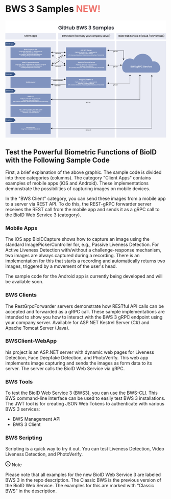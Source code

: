 # BWS 3 Samples <span style="color:#ee726b">NEW!</span>

![BWS 3 Samples Overview](https://github.com/BioID-GmbH/.github/blob/main/images/BWS3-Samples.png)

## Test the Powerful Biometric Functions of BioID with the Following Sample Code

<p>
First, a brief explanation of the above graphic. The sample code is divided into three categories (columns). The category "Client Apps" contains examples of mobile apps (iOS and Android). 
These implementations demonstrate the possibilities of capturing images on mobile devices.

In the "BWS Client" category, you can send these images from a mobile app to a server via REST API. To do this, the REST-gRPC forwarder server receives the REST call from the mobile app and sends it as a gRPC call to the BioID Web Service 3 (category).

### Mobile Apps
The iOS app BioIDCapture shows how to capture an image using the standard ImagePickerController for, e.g., Passive Liveness Detection. 
For Active Liveness Detection with/without a challenge-response mechanism, two images are always captured during a recording. 
There is an implementation for this that starts a recording and automatically returns two images, triggered by a movement of the user's head.

The sample code for the Android app is currently being developed and will be available soon.

### BWS Clients
The RestGrpcForwarder servers demonstrate how RESTful API calls can be accepted and forwarded as a gRPC call. These sample implementations are 
intended to show you how to interact with the BWS 3 gRPC endpoint using your company server. Available for ASP.NET Kestrel Server (C#) and Apache Tomcat Server (Java).

### BWSClient-WebApp 
his project is an ASP.NET server with dynamic web pages for Liveness Detection, Face Deepfake Detection, and PhotoVerify. This web app implements image capturing and sends the images as form data to its server. 
The server calls the BioID Web Service via gRPC.

### BWS Tools
To test the BioID Web Service 3 (BWS3), you can use the BWS-CLI. This BWS command-line interface can be used to easily test BWS 3 installations. 
The JWT tool is for creating JSON Web Tokens to authenticate with various BWS 3 services:
<ul>
<li>BWS Management API</li>
<li>BWS 3 Client</li>
</ul>

### BWS Scripting
Scripting is a quick way to try it out. You can test Liveness Detection, Video Liveness Detection, and PhotoVerify.


<div class="markdown-alert markdown-alert-note">
<p class="markdown-alert-title">
<svg class="octicon octicon-info mr-2" viewBox="0 0 16 16" version="1.1" width="16" height="16" aria-hidden="true"><path d="M0 8a8 8 0 1 1 16 0A8 8 0 0 1 0 8Zm8-6.5a6.5 6.5 0 1 0 0 13 6.5 6.5 0 0 0 0-13ZM6.5 7.75A.75.75 0 0 1 7.25 7h1a.75.75 0 0 1 .75.75v2.75h.25a.75.75 0 0 1 0 1.5h-2a.75.75 0 0 1 0-1.5h.25v-2h-.25a.75.75 0 0 1-.75-.75ZM8 6a1 1 0 1 1 0-2 1 1 0 0 1 0 2Z"></path></svg> Note</p>
<p>
Please note that all examples for the new BioID Web Service 3 are labeled BWS 3 in the repo description. 
The Classic BWS is the previous version of the BioID Web Service. The examples for this are marked with “Classic BWS” in the description. 
</p>
</div>


[bioidaccountregister]: https://account.bioid.com/Account/Register "Register a BioID account" 
[trial]: https://bwsportal.bioid.com/register "Register for a trial instance"
[bwsportal]: https://bwsportal.bioid.com "BWS Portal"
[liveness]: https://developer.bioid.com/bws/grpc/livenessdetection/ "Presentation attack detection."
[photoverify]: https://developer.bioid.com/bws/grpc/photoverify/ "PhotoVerify"
[videoliveness]: https://developer.bioid.com/bws/grpc/videolivenessdetection/ "Presentation attack detection in videos."
[playground]: https://playground.bioid.com "BioID Playground"
